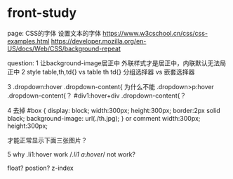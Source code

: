 # front-study
page:
CSS的字体
设置文本的字体
https://www.w3cschool.cn/css/css-examples.html
https://developer.mozilla.org/en-US/docs/Web/CSS/background-repeat

question:
1
让background-image居正中
外联样式才是居正中，内联默认无法局正中
2
style
table,th,td{} vs table th td{}
分组选择器 vs 嵌套选择器


3
.dropdown:hover .dropdown-content{ 
为什么不能 
.dropdown>p:hover .dropdown-content{？
#div1:hover+div .dropdown-content{？


4 
去掉
#box 
{
	display: block;
	width:300px; 
	height:300px;
	border:2px solid black;
	background-image: url(./th.jpg);
}
or comment 
width:300px; 
height:300px;

才能正常显示下面三张图片？


5
why 
.li1:hover  work
/*.li1 a:hover*/ not work?


float?
postion?
z-index


